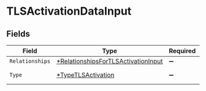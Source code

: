 # TLSActivationDataInput


## Fields

| Field                                                                                            | Type                                                                                             | Required                                                                                         | Description                                                                                      |
| ------------------------------------------------------------------------------------------------ | ------------------------------------------------------------------------------------------------ | ------------------------------------------------------------------------------------------------ | ------------------------------------------------------------------------------------------------ |
| `Relationships`                                                                                  | [*RelationshipsForTLSActivationInput](../../models/shared/relationshipsfortlsactivationinput.md) | :heavy_minus_sign:                                                                               | N/A                                                                                              |
| `Type`                                                                                           | [*TypeTLSActivation](../../models/shared/typetlsactivation.md)                                   | :heavy_minus_sign:                                                                               | Resource type.                                                                                   |
